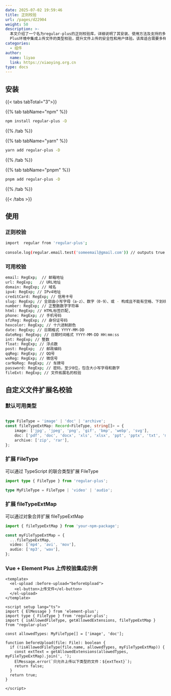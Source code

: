```yaml
---
date: 2025-07-02 19:59:46
title: 正则校验
url: /pages/d22904
weight: 50
description: >-
  本文介绍了一个名为regular-plus的正则校验库，详细说明了其安装、使用方法及支持的多种校验类型。库内置了丰富的正则表达式用于校验邮箱、URL、日期、身份证号等多种格式，同时支持自定义和扩展文件类型及其扩展名。通过示例展示了如何在Vue和Element
  Plus环境中集成上传文件的类型校验，提升文件上传的安全性和用户体验。该库适合需要多样格式验证和灵活扩展的前端开发场景。
categories:
  - 组件
author:
  name: liyao
  link: https://xiaoying.org.cn
type: docs
---
```



## 安装

{{< tabs tabTotal="3">}}

{{% tab tabName="npm" %}}
``` sh
npm install regular-plus -D
```
{{% /tab %}}

{{% tab tabName="yarn" %}}
```sh
yarn add regular-plus -D
```
{{% /tab %}}

{{% tab tabName="pnpm" %}}
```sh
pnpm add regular-plus -D
```
{{% /tab %}}


{{< /tabs >}}


## 使用

### 正则校验
```sh
import  regular from 'regular-plus';
 
console.log(regular.email.test('someemail@gmail.com')) // outputs true
```
### 可用校验
```sh
email: RegExp;  // 邮箱地址
url: RegExp;   // URL地址
domain: RegExp; // 域名
ipv4: RegExp; // IPv4地址
creditCard: RegExp; // 信用卡号
slug: RegExp; // 全部由小写字母（a-z）、数字（0-9）、或 - 构成且不能有空格、下划线、大写字母、中文、特殊符号等
number: RegExp; // 正整数数字字符串
html: RegExp; // HTML标签匹配,
phone: RegExp; // 手机号码
sfzReg: RegExp; // 身份证号码
hexcolor: RegExp; // 十六进制颜色
date: RegExp; // 日期格式 YYYY-MM-DD
dateReg: RegExp; // 日期时间格式 YYYY-MM-DD HH:mm:ss
int: RegExp; // 整数
float: RegExp; // 浮点数
post: RegExp;  // 邮政编码
qqReg: RegExp; // QQ号
wxReg: RegExp; // 微信号
carNoReg: RegExp; // 车牌号
password: RegExp; // 密码，至少8位，包含大小写字母和数字
fileExt: RegExp; // 文件拓展名的校验
```

## 自定义文件扩展名校验
### 默认可用类型
```ts

type FileType = 'image' | 'doc' | 'archive';
const fileTypeExtMap: Record<FileType, string[]> = {
    image: ['jpg', 'jpeg', 'png', 'gif', 'bmp', 'webp', 'svg'],
    doc: ['pdf', 'doc', 'docx', 'xls', 'xlsx', 'ppt', 'pptx', 'txt', 'md'],
    archive: ['zip', 'rar'],
};

```
### 扩展 FileType
可以通过 TypeScript 的联合类型扩展 FileType
```ts
import type { FileType } from 'regular-plus';

type MyFileType = FileType | 'video' | 'audio';
```

### 扩展 fileTypeExtMap
可以通过对象合并扩展 fileTypeExtMap
``` ts
import { fileTypeExtMap } from 'your-npm-package';

const myFileTypeExtMap = {
  ...fileTypeExtMap,
  video: ['mp4', 'avi', 'mov'],
  audio: ['mp3', 'wav'],
};
```

### Vue + Element Plus 上传校验集成示例
```vue
<template>
  <el-upload :before-upload="beforeUpload">
    <el-button>上传文件</el-button>
  </el-upload>
</template>

<script setup lang="ts">
import { ElMessage } from 'element-plus';
import type { FileType } from 'regular-plus';
import { isAllowedFileType, getAllowedExtensions, fileTypeExtMap } from "regular-plus"

const allowedTypes: MyFileType[] = ['image', 'doc'];

function beforeUpload(file: File): boolean {
  if (!isAllowedFileType(file.name, allowedTypes, myFileTypeExtMap)) {
    const extText = getAllowedExtensions(allowedTypes, myFileTypeExtMap).join(', ');
    ElMessage.error(`只允许上传以下类型的文件：${extText}`);
    return false;
  }
  return true;
}

</script>

```
